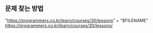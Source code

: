 
## 문제 찾는 방법
"https://programmers.co.kr/learn/courses/30/lessons" + "$FILENAME"
https://programmers.co.kr/learn/courses/30/lessons/